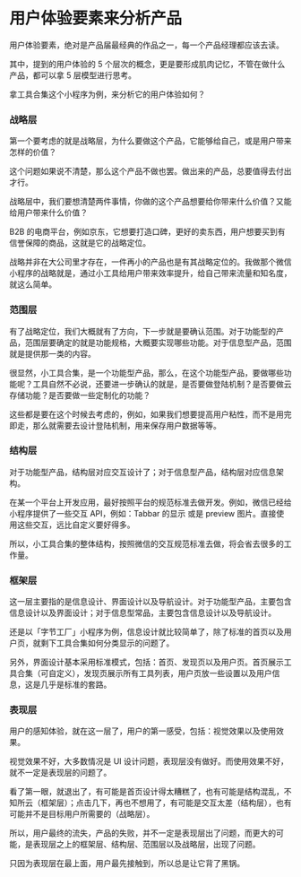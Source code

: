 # 用户体验要素来分析产品

用户体验要素，绝对是产品届最经典的作品之一，每一个产品经理都应该去读。

其中，提到的用户体验的 5 个层次的概念，更是要形成肌肉记忆，不管在做什么产品，都可以拿 5 层模型进行思考。

拿工具合集这个小程序为例，来分析它的用户体验如何？

### 战略层
第一个要考虑的就是战略层，为什么要做这个产品，它能够给自己，或是用户带来怎样的价值？

这个问题如果说不清楚，那么这个产品不做也罢。做出来的产品，总要值得去付出才行。

战略层中，我们要想清楚两件事情，你做的这个产品想要给你带来什么价值？又能给用户带来什么价值？

B2B 的电商平台，例如京东，它想要打造口碑，更好的卖东西，用户想要买到有信誉保障的商品，这就是它的战略定位。

战略并非在大公司里才存在，一件再小的产品也是有其战略定位的。我做那个微信小程序的战略就是，通过小工具给用户带来效率提升，给自己带来流量和知名度，就这么简单。

### 范围层
有了战略定位，我们大概就有了方向，下一步就是要确认范围。对于功能型的产品，范围层要确定的就是功能规格，大概要实现哪些功能。对于信息型产品，范围就是提供那一类的内容。

很显然，小工具合集，是一个功能型产品，那么，在这个功能型产品，要做哪些功能呢？工具自然不必说，还要进一步确认的就是，是否要做登陆机制？是否要做云存储功能？是否要做一些定制化的功能？

这些都是要在这个时候去考虑的，例如，如果我们想要提高用户粘性，而不是用完即走，那么就需要去设计登陆机制，用来保存用户数据等等。

### 结构层
对于功能型产品，结构层对应交互设计了；对于信息型产品，结构层对应信息架构。

在某一个平台上开发应用，最好按照平台的规范标准去做开发。例如，微信已经给小程序提供了一些交互 API，例如：Tabbar 的显示 或是 preview 图片。直接使用这些交互，远比自定义要好得多。

所以，小工具合集的整体结构，按照微信的交互规范标准去做，将会省去很多的工作量。

### 框架层
这一层主要指的是信息设计、界面设计以及导航设计。对于功能型产品，主要包含信息设计以及界面设计；对于信息型常品，主要包含信息设计以及导航设计。

还是以「字节工厂」小程序为例，信息设计就比较简单了，除了标准的首页以及用户页，就剩下工具合集如何分类显示的问题了。

另外，界面设计基本采用标准模式，包括：首页、发现页以及用户页。首页展示工具合集（可自定义），发现页展示所有工具列表，用户页放一些设置以及用户信息，这是几乎是标准的套路。

### 表现层
用户的感知体验，就在这一层了，用户的第一感受，包括：视觉效果以及使用效果。

视觉效果不好，大多数情况是 UI 设计问题，表现层没有做好。而使用效果不好，就不一定是表现层的问题了。

看了第一眼，就退出了，有可能是首页设计得太糟糕了，也有可能是结构混乱，不知所云（框架层）；点击几下，再也不想用了，有可能是交互太差（结构层），也有可能并不是目标用户所需要的（战略层）。

所以，用户最终的流失，产品的失败，并不一定是表现层出了问题，而更大的可能，是表现层之上的框架层、结构层、范围层以及战略层，出现了问题。

只因为表现层在最上面，用户最先接触到，所以总是让它背了黑锅。